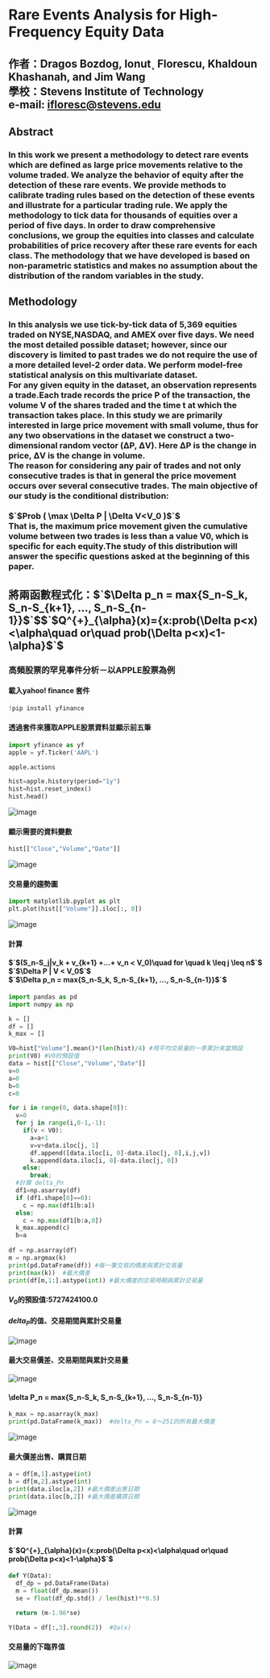 # Rare Events Analysis for High-Frequency Equity Data #

## 作者：Dragos Bozdog, Ionut¸ Florescu, Khaldoun Khashanah, and Jim Wang<br/>學校：Stevens Institute of Technology<br/>e-mail: ifloresc@stevens.edu ##

## Abstract ##

### In this work we present a methodology to detect rare events which are defined as large price movements relative to the volume traded. We analyze the behavior of equity after the detection of these rare events. We provide methods to calibrate trading rules based on the detection of these events and illustrate for a particular trading rule. We apply the methodology to tick data for thousands of equities over a period of five days. In order to draw comprehensive conclusions, we group the equities into classes and calculate probabilities of price recovery after these rare events for each class. The methodology that we have developed is based on non-parametric statistics and makes no assumption about the distribution of the random variables in the study. ###

## Methodology ##

### In this analysis we use tick-by-tick data of 5,369 equities traded on NYSE,NASDAQ, and AMEX over five days. We need the most detailed possible dataset; however, since our discovery is limited to past trades we do not require the use of a more detailed level-2 order data. We perform model-free statistical analysis on this multivariate dataset.<br/>For any given equity in the dataset, an observation represents a trade.Each trade records the price P of the transaction, the volume V of the shares traded and the time t at which the transaction takes place. In this study we are primarily interested in large price movement with small volume, thus for any two observations in the dataset we construct a two-dimensional random vector (ΔP, ΔV). Here ΔP is the change in price, ΔV is the change in volume.<br/>The reason for considering any pair of trades and not only consecutive trades is that in general the price movement occurs over several consecutive trades. The main objective of our study is the conditional distribution:<br/><br/>$`$Prob ( \max \Delta P  | \Delta V&lt;V_0 )$`$<br/>That is, the maximum price movement given the cumulative volume between two trades is less than a value V0, which is specific for each equity.The study of this distribution will answer the specific questions asked at the beginning of this paper. ###

## 將兩函數程式化：$`$\Delta p_n = max\{S_n-S_k, S_n-S_{k+1}, ..., S_n-S_{n-1}\}$`$$`$Q^{+}_{\alpha}(x)={x:prob(\Delta p&lt;x)&lt;\alpha\quad or\quad prob(\Delta p&lt;x)&lt;1-\alpha}$`$ ##

### 高頻股票的罕見事件分析－以APPLE股票為例

#### 載入yahoo! finance 套件
```python
!pip install yfinance
```
#### 透過套件來獲取APPLE股票資料並顯示前五筆
```python
import yfinance as yf
apple = yf.Ticker('AAPL')

apple.actions

hist=apple.history(period="1y")
hist=hist.reset_index()
hist.head()
```
![image](https://user-images.githubusercontent.com/118785456/204454504-5be21f37-572e-42f0-8fc3-bfff6d6a1490.png)
#### 顯示需要的資料變數
```python
hist[["Close","Volume","Date"]]
```
![image](https://user-images.githubusercontent.com/118785456/204454951-a878e25a-8910-4b14-a776-2c312a43a697.png)  

#### 交易量的趨勢圖
```python
import matplotlib.pyplot as plt
plt.plot(hist[["Volume"]].iloc[:, 0])
```
![image](https://user-images.githubusercontent.com/118785456/204455451-86bbadc4-4a5b-4e16-b96e-0afc016efbc0.png)
#### 計算
#### $`$(S_n-S_j|v_k + v_{k+1} +...+ v_n &lt; V_0)\quad for \quad k \leq j \leq n$`$<br/>$`$\Delta P | V < V_0$`$<br/>$`$\Delta p_n = max\{S_n-S_k, S_n-S_{k+1}, ..., S_n-S_{n-1}\}$`$

```python
import pandas as pd
import numpy as np

k = []
df = []
k_max = []

V0=hist["Volume"].mean()*(len(hist)/4) #用平均交易量的一季累計來當預設
print(V0) #V0的預設值
data = hist[["Close","Volume","Date"]]
v=0
a=0
b=0
c=0

for i in range(0, data.shape[0]):
  v=0
  for j in range(i,0-1,-1):
    if(v < V0):
      a=a+1
      v=v+data.iloc[j, 1]
      df.append([data.iloc[i, 0]-data.iloc[j, 0],i,j,v])
      k.append(data.iloc[i, 0]-data.iloc[j, 0])
    else:
      break;
  #計算 delta_Pn
  df1=np.asarray(df)
  if (df1.shape[0]==0):
    c = np.max(df1[b:a])
  else:  
    c = np.max(df1[b:a,0])
  k_max.append(c)
  b=a
  
df = np.asarray(df)
m = np.argmax(k)
print(pd.DataFrame(df)) #每一筆交易的價差與累計交易量
print(max(k))  #最大價差
print(df[m,1:].astype(int)) #最大價差的交易時期與累計交易量
```
#### $V_0$的預設值:5727424100.0

#### $delta_P$的值、交易期間與累計交易量
![image](https://user-images.githubusercontent.com/118785456/204460191-2cede98e-e74b-4277-aa34-9dca6b30e550.png)
#### 最大交易價差、交易期間與累計交易量
![image](https://user-images.githubusercontent.com/118785456/204460552-b04836ee-21ac-400a-8aaf-cbd4103aba6c.png)
#### \delta P_n = max\{S_n-S_k, S_n-S_{k+1}, ..., S_n-S_{n-1}\}
```python
k_max = np.asarray(k_max) 
print(pd.DataFrame(k_max))  #delta_Pn = 0～251的所有最大價差
```
![image](https://user-images.githubusercontent.com/118785456/204461203-0831eab0-3e3a-49ee-9fcc-37c7caf4076e.png)
#### 最大價差出售、購買日期
```python
a = df[m,1].astype(int)
b = df[m,2].astype(int)
print(data.iloc[a,2]) #最大價差出售日期
print(data.iloc[b,2]) #最大價差購買日期
```
![image](https://user-images.githubusercontent.com/118785456/204463466-686fc721-27e2-401b-b29b-267a79306ae7.png)
#### 計算

#### $`$Q^{+}_{\alpha}(x)={x:prob(\Delta p&lt;x)&lt;\alpha\quad or\quad prob(\Delta p&lt;x)&lt;1-\alpha}$`$

```python
def Y(Data):
  df_dp = pd.DataFrame(Data)
  m = float(df_dp.mean())
  se = float(df_dp.std() / len(hist)**0.5)

  return (m-1.96*se)

Y(Data = df[:,3].round(2))  #Qa(x)
```
#### 交易量的下臨界值
![image](https://user-images.githubusercontent.com/118785456/204464379-4c25924b-fd57-4597-8953-704299f406b5.png)

